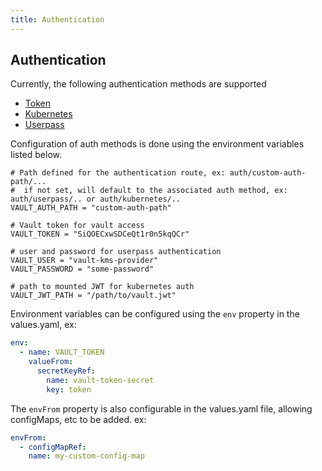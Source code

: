 ```yaml
---
title: Authentication
---
```


## Authentication

Currently, the following authentication methods are supported

- [Token](https://developer.hashicorp.com/vault/api-docs/auth/token)
- [Kubernetes](https://developer.hashicorp.com/vault/docs/auth/kubernetes)
- [Userpass](https://developer.hashicorp.com/vault/docs/auth/userpass)

Configuration of auth methods is done using the environment variables listed below.

```hcl
# Path defined for the authentication route, ex: auth/custom-auth-path/...
#  if not set, will default to the associated auth method, ex: auth/userpass/.. or auth/kubernetes/..
VAULT_AUTH_PATH = "custom-auth-path"

# Vault token for vault access
VAULT_TOKEN = "SiQOECxwSDCeQt1r0n5kqQCr"

# user and password for userpass authentication
VAULT_USER = "vault-kms-provider"
VAULT_PASSWORD = "some-password"

# path to mounted JWT for kubernetes auth
VAULT_JWT_PATH = "/path/to/vault.jwt"
```

Environment variables can be configured using the `env` property in the values.yaml, ex:

```yaml
env:
  - name: VAULT_TOKEN
    valueFrom:
      secretKeyRef:
        name: vault-token-secret
        key: token
```

The `envFrom` property is also configurable in the values.yaml file, allowing configMaps, etc to be added. ex:

```yaml
envFrom:
  - configMapRef:
    name: my-custom-config-map
```